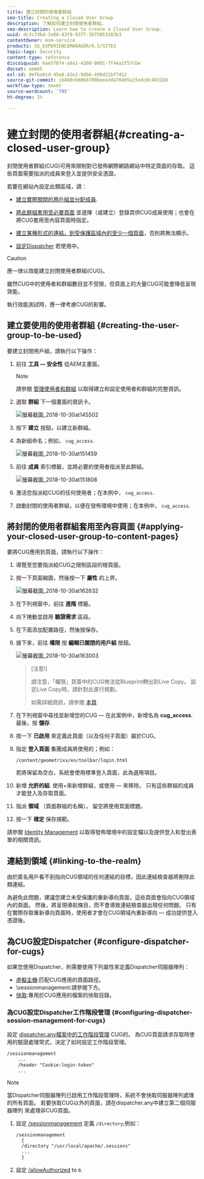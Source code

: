 ```yaml
---
title: 建立封閉的使用者群組
seo-title: Creating a Closed User Group
description: 了解如何建立封閉使用者群組。
seo-description: Learn how to create a Closed User Group.
uuid: dc3c7dbd-2e86-43f9-9377-3b75053203b3
contentOwner: msm-service
products: SG_EXPERIENCEMANAGER/6.5/SITES
topic-tags: Security
content-type: reference
discoiquuid: 6ae57874-a9a1-4208-9001-7f44a1f57cbe
docset: aem65
exl-id: 9efba91d-45e8-42e1-9db6-490d21bf7412
source-git-commit: cb4b0cb60b8709beea3da70495a15edc8c4831b8
workflow-type: tm+mt
source-wordcount: '795'
ht-degree: 1%

---
```


# 建立封閉的使用者群組{#creating-a-closed-user-group}

封閉使用者群組(CUG)可用來限制對已發佈網際網路網站中特定頁面的存取。 這些頁面需要指派的成員來登入並提供安全憑證。

若要在網站內設定此類區域，請：

* [建立實際關閉的用戶組並分配成員](#creating-the-user-group-to-be-used).

* [將此群組套用至必要頁面](#applying-your-closed-user-group-to-content-pages) 並選擇（或建立）登錄頁供CUG成員使用；也會在將CUG套用至內容頁面時指定。

* [建立某種形式的連結，到受保護區域內的至少一個頁面](#linking-to-the-realm)，否則將無法顯示。
* [設定Dispatcher](#configure-dispatcher-for-cugs) 若使用中。

>[!CAUTION]
>
>應一律以效能建立封閉使用者群組(CUG)。
>
>雖然CUG中的使用者和群組數目並不受限，但頁面上的大量CUG可能會降低呈現效能。
>
>執行效能測試時，應一律考慮CUG的影響。

## 建立要使用的使用者群組 {#creating-the-user-group-to-be-used}

要建立封閉用戶組，請執行以下操作：

1. 前往 **工具 — 安全性** 從AEM主畫面。

   >[!NOTE]
   >
   >請參閱 [管理使用者和群組](/help/sites-administering/security.md#managing-users-and-groups) 以取得建立和設定使用者和群組的完整資訊。

1. 選取 **群組** 下一個畫面的資訊卡。

   ![螢幕截圖_2018-10-30at145502](assets/screenshot_2018-10-30at145502.png)

1. 按下 **建立** 按鈕，以建立新群組。
1. 為新組命名；例如， `cug_access`.

   ![螢幕截圖_2018-10-30at151459](assets/screenshot_2018-10-30at151459.png)

1. 前往 **成員** 索引標籤，並將必要的使用者指派至此群組。

   ![螢幕截圖_2018-10-30at151808](assets/screenshot_2018-10-30at151808.png)

1. 激活您指派給CUG的任何使用者；在本例中， `cug_access`.
1. 啟動封閉的使用者群組，以便在發佈環境中使用；在本例中， `cug_access`.

## 將封閉的使用者群組套用至內容頁面 {#applying-your-closed-user-group-to-content-pages}

要將CUG應用到頁面，請執行以下操作：

1. 導覽至您要指派給CUG之限制區段的根頁面。
1. 按一下頁面縮圖，然後按一下 **屬性** 的上界。

   ![螢幕截圖_2018-10-30at162632](assets/screenshot_2018-10-30at162632.png)

1. 在下列視窗中，前往 **進階** 標籤。
1. 向下捲動並啟用 **驗證需求** 區段。

1. 在下面添加配置路徑，然後按保存。
1. 接下來，前往 **權限** 按 **編輯已關閉的用戶組** 按鈕。

   ![螢幕截圖_2018-10-30at163003](assets/screenshot_2018-10-30at163003.png)

   >[注意!]
   >
   > 請注意，「權限」頁簽中的CUG無法從Blueprint轉出到Live Copy。 設定Live Copy時，請針對此進行規劃。
   >
   > 如需詳細資訊，請參閱 [本頁](closed-user-groups.md#aem-livecopy).

1. 在下列視窗中尋找並新增您的CUG — 在此案例中，新增名為 **cug_access**. 最後，按 **儲存**.
1. 按一下 **已啟用** 來定義此頁面（以及任何子頁面）屬於CUG。
1. 指定 **登入頁面** 集團成員將使用的；例如：

   `/content/geometrixx/en/toolbar/login.html`

   若將保留為空白，系統會使用標準登入頁面，此為選用項目。

1. 新增 **允許的組**. 使用+來新增群組，或使用 — 來移除。 只有這些群組的成員才能登入及存取頁面。
1. 指派 **領域** （頁面群組的名稱）。 留空將使用頁面標題。
1. 按一下 **確定** 保存規範。

請參閱 [Identity Management](/help/sites-administering/identity-management.md) 以取得發佈環境中的設定檔以及提供登入和登出表單的相關資訊。

## 連結到領域 {#linking-to-the-realm}

由於匿名用戶看不到指向CUG領域的任何連結的目標，因此連結檢查器將刪除此類連結。

為避免此問題，建議您建立未受保護的重新導向頁面，這些頁面會指向CUG領域內的頁面。 然後，將呈現導航條目，而不會導致連結檢查器出現任何問題。 只有在實際存取重新導向頁面時，使用者才會在CUG領域內重新導向 — 成功提供登入憑證後。

## 為CUG設定Dispatcher {#configure-dispatcher-for-cugs}

如果您使用Dispatcher，則需要使用下列屬性來定義Dispatcher伺服器陣列：

* [虛擬主機](https://helpx.adobe.com/experience-manager/dispatcher/using/dispatcher-configuration.html#identifying-virtual-hosts-virtualhosts):匹配CUG應用的頁面路徑。
* \sessionmanagement:請參閱下方。
* [快取](https://helpx.adobe.com/experience-manager/dispatcher/using/dispatcher-configuration.html#configuring-the-dispatcher-cache-cache):專用於CUG應用的檔案的快取目錄。

### 為CUG設定Dispatcher工作階段管理 {#configuring-dispatcher-session-management-for-cugs}

設定 [dispatcher.any檔案中的工作階段管理](https://helpx.adobe.com/experience-manager/dispatcher/using/dispatcher-configuration.html#enabling-secure-sessions-sessionmanagement) CUG的。 為CUG頁面請求存取時使用的驗證處理常式，決定了如何設定工作階段管理。

```xml
/sessionmanagement
    ...
    /header "Cookie:login-token"
    ...
```

>[!NOTE]
>
>當Dispatcher伺服器陣列已啟用工作階段管理時，系統不會快取伺服器陣列處理的所有頁面。 若要快取CUG以外的頁面，請在dispatcher.any中建立第二個伺服器陣列
>來處理非CUG頁面。

1. 設定 [/sessionmanagement](https://helpx.adobe.com/experience-manager/dispatcher/using/dispatcher-configuration.html#enabling-secure-sessions-sessionmanagement) 定義 `/directory`;例如：

   ```xml
   /sessionmanagement
     {
     /directory "/usr/local/apache/.sessions"
     ...
     }
   ```

1. 設定 [/allowAuthorized](https://helpx.adobe.com/experience-manager/dispatcher/using/dispatcher-configuration.html#caching-when-authentication-is-used) to `0`.
